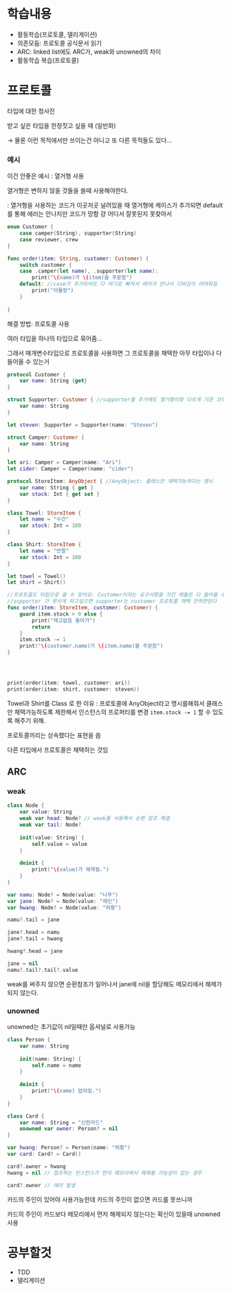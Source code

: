 # 학습내용
- 활동학습(프로토콜, 델리게이션)
- 의존모둠: 프로토콜 공식문서 읽기
- ARC: linked list에도 ARC가, weak와 unowned의 차이
- 활동학습 복습(프로토콜)


# 프로토콜

타입에 대한 청사진

받고 싶은 타입을 한정짓고 싶을 때 (일반화)

→ 물론 이런 목적에서만 쓰이는건 아니고 또 다른 목적들도 있다...  

### 예시

이건 안좋은 예시 : 열거형 사용 

열거형은 변하지 않을 것들을 쓸때 사용해야한다. 

: 열거형을 사용하는 코드가 이곳저곳 널려있을 때 열거형에 케이스가 추가되면 default를 통해 에러는 안나지만 코드가 망함 걍 어디서 잘못된지 못찾아서 

```swift
enum Customer {
    case camper(String), supporter(String)
    case reviewer, crew
}

func order(item: String, customer: Customer) {
    switch customer {
    case .camper(let name), .supporter(let name):
        print("\(name)가 \(item)을 주문함")
    default: //case가 추가되어도 다 여기로 빠져서 에러가 안나서 디버깅이 어려워짐 
        print("아몰랑")
    }
    
}
```

해결 방법: 프로토콜 사용

여러 타입을 하나의 타입으로 묶어줌... 

그래서 매개변수타입으로 프로토콜을 사용하면 그 프로토콜을 채택한 아무 타입이나 다 들어올 수 있는거 

```swift
protocol Customer {
    var name: String {get}
}

struct Supporter: Customer { //supporter을 추가해도 열거형이랑 다르게 기존 코드에 영향을 주지않음
    var name: String
}

let steven: Supporter = Supporter(name: "Steven")

struct Camper: Customer {
    var name: String
}

let ari: Camper = Camper(name: "Ari")
let cider: Camper = Camper(name: "cider")
```

```swift
protocol StoreItem: AnyObject { //AnyObject: 클래스만 채택가능하다는 명시
    var name: String { get }
    var stock: Int { get set }
}

class Towel: StoreItem {
    let name = "수건"
    var stock: Int = 100
}

class Shirt: StoreItem {
    let name = "반팔"
    var stock: Int = 100
}

let towel = Towel()
let shirt = Shirt()
```

```swift
//프로토콜도 타입으로 쓸 수 있어요: Customer이라는 요구사항을 지킨 애들은 다 들어올 수 있다.
//supporter 가 못사게 하고싶으면 supporter는 customer 프로토콜 채택 안하면된다
func order(item: StoreItem, customer: Customer) {
    guard item.stock > 0 else {
        print("재고없음 돌아가")
        return
    }
    item.stock -= 1
    print("\(customer.name)가 \(item.name)을 주문함")
}




print(order(item: towel, customer: ari))
print(order(item: shirt, customer: steven))
```

Towel과 Shirt를 Class 로 한 이유 : 프로토콜에 AnyObject라고 명시를해줘서 클래스만 채택가능하도록 제한해서 인스턴스의 프로퍼티를 변경 `item.stock -= 1` 할 수 있도록 해주기 위해. 

프로토콜끼리는 상속했다는 표현을 씀

다른 타입에서 프로토콜은 채택하는 것임


## ARC

### weak 
```swift
class Node {
    var value: String
    weak var head: Node? // weak를 사용해서 순환 참조 해결
    weak var tail: Node?
    
    init(value: String) {
        self.value = value
    }
    
    deinit {
        print("\(value)가 해제됨.")
    }
}

var namu: Node? = Node(value: "나무")
var jane: Node? = Node(value: "제인")
var hwang: Node? = Node(value: "허황")

namu?.tail = jane

jane?.head = namu
jane?.tail = hwang

hwang?.head = jane

jane = nil
namu?.tail?.tail?.value
```

weak를 써주지 않으면 순환참조가 일어나서 jane에 nil을 할당해도 메모리에서 해제가되지 않는다.

### unowned
unowned는 초기값이 nil일때만 옵셔널로 사용가능 

```swift
class Person {
    var name: String
    
    init(name: String) {
        self.name = name
    }
    
    deinit {
        print("\(name) 없어짐.")
    }
}

class Card {
    var name: String = "신한카드"
    unowned var owner: Person? = nil
}

var hwang: Person? = Person(name: "허황")
var card: Card? = Card()

card?.owner = hwang
hwang = nil // 참조하는 인스턴스가 먼저 메모리에서 해제될 가능성이 없는 경우

card?.owner // 에러 발생
```

카드의 주인이 있어야 사용가능한데 카드의 주인이 없으면 카드를 못쓰니까

카드의 주인이 카드보다 메모리에서 먼저 해제되지 않는다는 확신이 있을때 unowned사용

# 공부할것
- TDD 
- 델리게이션
